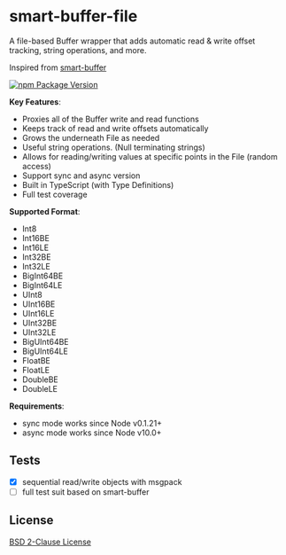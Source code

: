 # smart-buffer-file

A file-based Buffer wrapper that adds automatic read & write offset tracking, string operations, and more.

Inspired from [smart-buffer](https://github.com/JoshGlazebrook/smart-buffer)

[![npm Package Version](https://img.shields.io/npm/v/smart-buffer-file.svg)](https://www.npmjs.com/package/smart-buffer-file)

**Key Features**:
* Proxies all of the Buffer write and read functions
* Keeps track of read and write offsets automatically
* Grows the underneath File as needed
* Useful string operations. (Null terminating strings)
* Allows for reading/writing values at specific points in the File (random access)
* Support sync and async version
* Built in TypeScript (with Type Definitions)
* Full test coverage

**Supported Format**:
- Int8
- Int16BE
- Int16LE
- Int32BE
- Int32LE
- BigInt64BE
- BigInt64LE
- UInt8
- UInt16BE
- UInt16LE
- UInt32BE
- UInt32LE
- BigUInt64BE
- BigUInt64LE
- FloatBE
- FloatLE
- DoubleBE
- DoubleLE

**Requirements**:
* sync mode works since Node v0.1.21+
* async mode works since Node v10.0+

## Tests
- [x] sequential read/write objects with msgpack
- [ ] full test suit based on smart-buffer

## License
[BSD 2-Clause License](./LICENSE)
